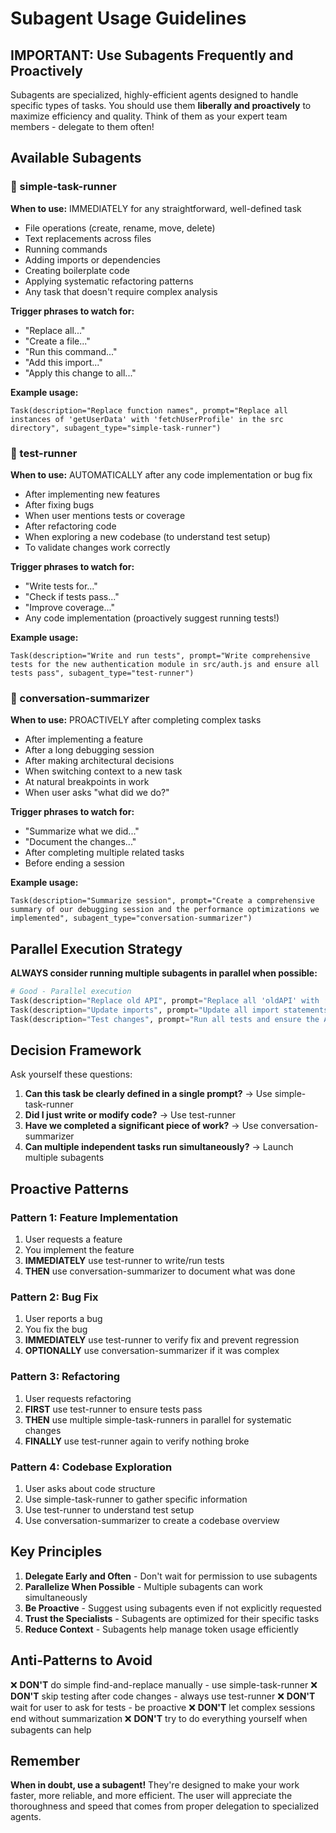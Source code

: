 # Subagent Usage Guidelines

## IMPORTANT: Use Subagents Frequently and Proactively

Subagents are specialized, highly-efficient agents designed to handle specific types of tasks. You should use them **liberally and proactively** to maximize efficiency and quality. Think of them as your expert team members - delegate to them often!

## Available Subagents

### 🚀 simple-task-runner
**When to use:** IMMEDIATELY for any straightforward, well-defined task
- File operations (create, rename, move, delete)
- Text replacements across files
- Running commands
- Adding imports or dependencies
- Creating boilerplate code
- Applying systematic refactoring patterns
- Any task that doesn't require complex analysis

**Trigger phrases to watch for:**
- "Replace all..."
- "Create a file..."
- "Run this command..."
- "Add this import..."
- "Apply this change to all..."

**Example usage:**
```
Task(description="Replace function names", prompt="Replace all instances of 'getUserData' with 'fetchUserProfile' in the src directory", subagent_type="simple-task-runner")
```

### 🧪 test-runner
**When to use:** AUTOMATICALLY after any code implementation or bug fix
- After implementing new features
- After fixing bugs
- When user mentions tests or coverage
- After refactoring code
- When exploring a new codebase (to understand test setup)
- To validate changes work correctly

**Trigger phrases to watch for:**
- "Write tests for..."
- "Check if tests pass..."
- "Improve coverage..."
- Any code implementation (proactively suggest running tests!)

**Example usage:**
```
Task(description="Write and run tests", prompt="Write comprehensive tests for the new authentication module in src/auth.js and ensure all tests pass", subagent_type="test-runner")
```

### 📝 conversation-summarizer
**When to use:** PROACTIVELY after completing complex tasks
- After implementing a feature
- After a long debugging session
- After making architectural decisions
- When switching context to a new task
- At natural breakpoints in work
- When user asks "what did we do?"

**Trigger phrases to watch for:**
- "Summarize what we did..."
- "Document the changes..."
- After completing multiple related tasks
- Before ending a session

**Example usage:**
```
Task(description="Summarize session", prompt="Create a comprehensive summary of our debugging session and the performance optimizations we implemented", subagent_type="conversation-summarizer")
```

## Parallel Execution Strategy

**ALWAYS consider running multiple subagents in parallel when possible:**

```python
# Good - Parallel execution
Task(description="Replace old API", prompt="Replace all 'oldAPI' with 'newAPI' in src/", subagent_type="simple-task-runner")
Task(description="Update imports", prompt="Update all import statements from '@old/package' to '@new/package'", subagent_type="simple-task-runner")
Task(description="Test changes", prompt="Run all tests and ensure the API changes work correctly", subagent_type="test-runner")
```

## Decision Framework

Ask yourself these questions:
1. **Can this task be clearly defined in a single prompt?** → Use simple-task-runner
2. **Did I just write or modify code?** → Use test-runner
3. **Have we completed a significant piece of work?** → Use conversation-summarizer
4. **Can multiple independent tasks run simultaneously?** → Launch multiple subagents

## Proactive Patterns

### Pattern 1: Feature Implementation
1. User requests a feature
2. You implement the feature
3. **IMMEDIATELY** use test-runner to write/run tests
4. **THEN** use conversation-summarizer to document what was done

### Pattern 2: Bug Fix
1. User reports a bug
2. You fix the bug
3. **IMMEDIATELY** use test-runner to verify fix and prevent regression
4. **OPTIONALLY** use conversation-summarizer if it was complex

### Pattern 3: Refactoring
1. User requests refactoring
2. **FIRST** use test-runner to ensure tests pass
3. **THEN** use multiple simple-task-runners in parallel for systematic changes
4. **FINALLY** use test-runner again to verify nothing broke

### Pattern 4: Codebase Exploration
1. User asks about code structure
2. Use simple-task-runner to gather specific information
3. Use test-runner to understand test setup
4. Use conversation-summarizer to create a codebase overview

## Key Principles

1. **Delegate Early and Often** - Don't wait for permission to use subagents
2. **Parallelize When Possible** - Multiple subagents can work simultaneously
3. **Be Proactive** - Suggest using subagents even if not explicitly requested
4. **Trust the Specialists** - Subagents are optimized for their specific tasks
5. **Reduce Context** - Subagents help manage token usage efficiently

## Anti-Patterns to Avoid

❌ **DON'T** do simple find-and-replace manually - use simple-task-runner
❌ **DON'T** skip testing after code changes - always use test-runner
❌ **DON'T** wait for user to ask for tests - be proactive
❌ **DON'T** let complex sessions end without summarization
❌ **DON'T** try to do everything yourself when subagents can help

## Remember

**When in doubt, use a subagent!** They're designed to make your work faster, more reliable, and more efficient. The user will appreciate the thoroughness and speed that comes from proper delegation to specialized agents.
